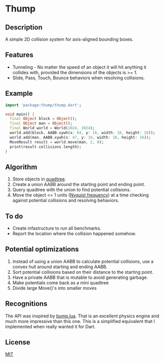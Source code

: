 # Thump

## Description

A simple 2D collision system for axis-aligned bounding boxes.

## Features

- Tunneling - No matter the speed of an object it will hit anything it collides
  with, provided the dimensions of the objects is >= 1.
- Slide, Pass, Touch, Bounce behaviors when resolving collisions.

## Example

```dart
import 'package:thump/thump.dart';

void main() {
  final Object block = Object();
  final Object man = Object();
  final World world = World(1024, 1024);
  world.add(block, AABB.xywh(x: 64, y: 16, width: 16, height: 16));
  world.add(man, AABB.xywh(x: 47, y: 16, width: 16, height: 16));
  MoveResult result = world.move(man, 2, 0);
  print(result.collisions.length);
}
```

## Algorithm

1) Store objects in [quadtree](https://en.wikipedia.org/wiki/Quadtree).
1) Create a union AABB around the starting point and ending point.
1) Query quadtree with the union to find potential collisions.
1) Move the object <= 1 units ([Nyquist
   frequency](https://en.wikipedia.org/wiki/Nyquist_frequency)) at a time
   checking against potential collisions and resolving behaviors.

## To do

- Create infastructure to run all benchmarks.
- Report the location where the collision happened somehow.

## Potential optimizations

1) Instead of using a union AABB to calculate potential collisions, use a convex
   hull around starting and ending AABB.
1) Sort potential collisions based on their distance to the starting point.
1) Have a private AABB that is mutable to avoid generating garbage.
1) Make potentials come back as a mini quadtree
1) Divide large Move()'s into smaller moves

## Recognitions

The API was inspired by [bump.lua](https://github.com/kikito/bump.lua).  That is
an excellent physics engine and much more impressive than this one.  This is a
simplified equivalent that I implemented when really wanted it for Dart.

## License

[MIT](https://opensource.org/license/mit)
